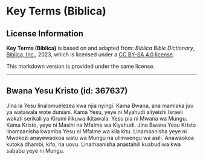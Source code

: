 # Key Terms (Biblica)

## License Information

**Key Terms (Biblica)** is based on and adapted from: _Biblica Bible Dictionary_, [Biblica, Inc.](https://www.biblica.com/), 2023, which is licensed under a [CC BY-SA 4.0 license](https://creativecommons.org/licenses/by-sa/4.0/legalcode.en).

This markdown version is provided under the same license.



--------------------------------

## Bwana Yesu Kristo (id: 367637)

Jina la Yesu linalomuelezea kwa njia nyingi. Kama Bwana, ana mamlaka juu ya watawala wote duniani. Kama Yesu, yeye ni Myahudi aliyeishi Israeli wakati serikali ya Kirumi ilikuwa ikitawala. Yesu pia ni Mwana wa Mungu. Kama Kristo, yeye ni Masihi na Mfalme wa Kiyahudi. Jina Bwana Yesu Kristo linamaanisha kwamba Yesu ni Mfalme wa kila kitu. Linamaanisha yeye ni Mwokozi anayewaokoa watu wa Mungu na ulimwengu wa asili. Anawaokoa kutoka dhambi, kifo, na uovu. Linamaanisha anastahili kuabudiwa kwa sababu yeye ni Mungu.


